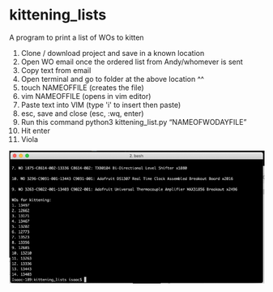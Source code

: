 # kittening_lists
A program to print a list of WOs to kitten


1. Clone / download project and save in a known location
2. Open WO email once the ordered list from Andy/whomever is sent
3. Copy text from email
4. Open terminal and go to folder at the above location ^^
5. touch NAMEOFFILE (creates the file)
6. vim NAMEOFFILE (opens in vim editor)
7. Paste text into VIM (type 'i' to insert then paste)
8. esc, save and close (esc, :wq,  enter)
9. Run this command python3 kittening_list.py “NAMEOFWODAYFILE”
10. Hit enter
11. Viola


![alt text](https://github.com/isaacwellish/kittening_lists/blob/master/how_to.png?raw=true)
